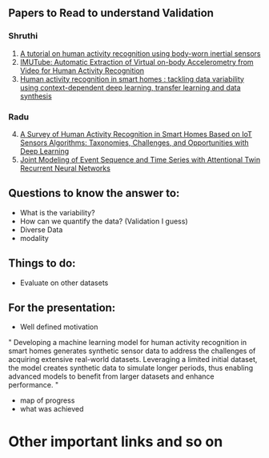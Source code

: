 ## Papers to Read to understand Validation
### Shruthi

1. [A tutorial on human activity recognition using body-worn inertial sensors](https://dl.acm.org/doi/10.1145/2499621)
2. [IMUTube: Automatic Extraction of Virtual on-body Accelerometry from Video for Human Activity Recognition](https://arxiv.org/abs/2006.05675)
3. [Human activity recognition in smart homes : tackling data variability using context-dependent deep learning, transfer learning and data synthesis](https://theses.hal.science/tel-03728064/)

### Radu
4. [A Survey of Human Activity Recognition in Smart Homes Based on IoT Sensors Algorithms: Taxonomies, Challenges, and Opportunities with Deep Learning](https://arxiv.org/abs/2111.04418)
5. [Joint Modeling of Event Sequence and Time Series with Attentional Twin Recurrent Neural Networks](https://arxiv.org/abs/1703.08524)

## Questions to know the answer to:
- What is the variability?
- How can we quantify the data? (Validation I guess)
- Diverse Data
- modality
  
## Things to do:
- Evaluate on other datasets

## For the presentation:

- Well defined motivation

" Developing a machine learning model for human activity recognition in smart homes generates synthetic sensor data to address the challenges of acquiring extensive real-world datasets. Leveraging a limited initial dataset, the model creates synthetic data to simulate longer periods, thus enabling advanced models to benefit from larger datasets and enhance performance. "

- map of progress
- what was achieved

# Other important links and so on

